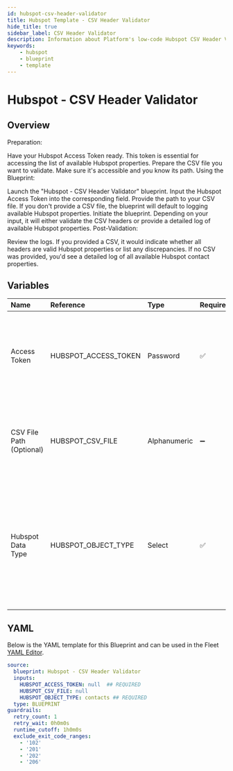 ```yaml
---
id: hubspot-csv-header-validator
title: Hubspot Template - CSV Header Validator
hide_title: true
sidebar_label: CSV Header Validator
description: Information about Platform's low-code Hubspot CSV Header Validator blueprint. Validates CSV headers against available Hubspot properties and logs property details. 
keywords:
    - hubspot
    - blueprint
    - template
---
```


# Hubspot - CSV Header Validator

## Overview
Preparation:

Have your Hubspot Access Token ready. This token is essential for accessing the list of available Hubspot properties.
Prepare the CSV file you want to validate. Make sure it's accessible and you know its path.
Using the Blueprint:

Launch the "Hubspot - CSV Header Validator" blueprint.
Input the Hubspot Access Token into the corresponding field.
Provide the path to your CSV file. If you don't provide a CSV file, the blueprint will default to logging available Hubspot properties.
Initiate the blueprint. Depending on your input, it will either validate the CSV headers or provide a detailed log of available Hubspot properties.
Post-Validation:

Review the logs. If you provided a CSV, it would indicate whether all headers are valid Hubspot properties or list any discrepancies. If no CSV was provided, you'd see a detailed log of all available Hubspot contact properties.

## Variables

| Name | Reference | Type | Required | Default | Options | Description |
|:-----|:----------|:-----|:---------|:--------|:--------|:------------|
| Access Token | HUBSPOT_ACCESS_TOKEN  | Password |:white_check_mark: | - | - | Token for authenticating with Hubspot. This ensures secure access to the Hubspot account for exporting data. |
| CSV File Path (Optional) | HUBSPOT_CSV_FILE  | Alphanumeric |:heavy_minus_sign: | - | - | Path to the CSV file you want to validate. If not provided, the blueprint will log available Hubspot properties. |
| Hubspot Data Type | HUBSPOT_OBJECT_TYPE  | Select |:white_check_mark: | `contacts` | Contacts: `contacts`<br></br><br></br>Companies: `companies`<br></br><br></br>Deals: `deals`<br></br><br></br> | None |


## YAML
Below is the YAML template for this Blueprint and can be used in the Fleet [YAML Editor](../../reference/fleets/yaml-editor.md).
```yaml
source:
  blueprint: Hubspot - CSV Header Validator
  inputs:
    HUBSPOT_ACCESS_TOKEN: null  ## REQUIRED
    HUBSPOT_CSV_FILE: null
    HUBSPOT_OBJECT_TYPE: contacts ## REQUIRED
  type: BLUEPRINT
guardrails:
  retry_count: 1
  retry_wait: 0h0m0s
  runtime_cutoff: 1h0m0s
  exclude_exit_code_ranges:
    - '102'
    - '201'
    - '202'
    - '206'

```
